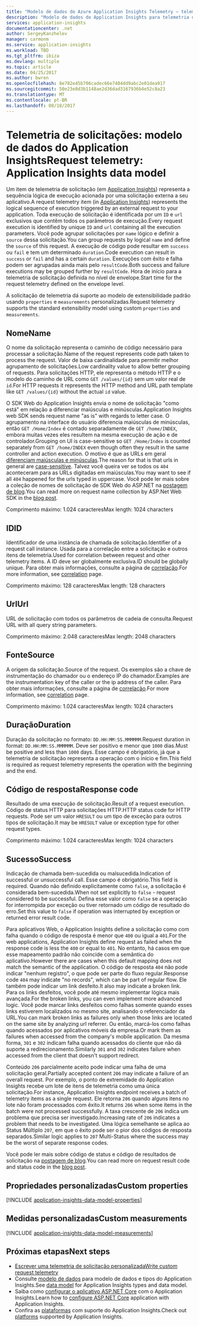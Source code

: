 ```yaml
---
title: "Modelo de dados do Azure Application Insights Telemetry – telemetria de solicitações | Microsoft Docs"
description: "Modelo de dados do Application Insights para telemetria de solicitações"
services: application-insights
documentationcenter: .net
author: SergeyKanzhelev
manager: carmonm
ms.service: application-insights
ms.workload: TBD
ms.tgt_pltfrm: ibiza
ms.devlang: multiple
ms.topic: article
ms.date: 04/25/2017
ms.author: bwren
ms.openlocfilehash: 8e782e45b706cadec66e7404dd9abc2e01dea917
ms.sourcegitcommit: 50e23e8d3b1148ae2d36dad3167936b4e52c8a23
ms.translationtype: MT
ms.contentlocale: pt-BR
ms.lasthandoff: 08/18/2017
---
```

# <a name="request-telemetry-application-insights-data-model"></a><span data-ttu-id="5fdf6-103">Telemetria de solicitações: modelo de dados do Application Insights</span><span class="sxs-lookup"><span data-stu-id="5fdf6-103">Request telemetry: Application Insights data model</span></span>

<span data-ttu-id="5fdf6-104">Um item de telemetria de solicitação (em [Application Insights](app-insights-overview.md)) representa a sequência lógica de execução acionada por uma solicitação externa a seu aplicativo.</span><span class="sxs-lookup"><span data-stu-id="5fdf6-104">A request telemetry item (in [Application Insights](app-insights-overview.md)) represents the logical sequence of execution triggered by an external request to your application.</span></span> <span data-ttu-id="5fdf6-105">Toda execução de solicitação é identificada por um `ID` e `url` exclusivos que contêm todos os parâmetros de execução.</span><span class="sxs-lookup"><span data-stu-id="5fdf6-105">Every request execution is identified by unique `ID` and `url` containing all the execution parameters.</span></span> <span data-ttu-id="5fdf6-106">Você pode agrupar solicitações por `name` lógico e definir a `source` dessa solicitação.</span><span class="sxs-lookup"><span data-stu-id="5fdf6-106">You can group requests by logical `name` and define the `source` of this request.</span></span> <span data-ttu-id="5fdf6-107">A execução de código pode resultar em `success` ou `fail` e tem um determinado `duration`.</span><span class="sxs-lookup"><span data-stu-id="5fdf6-107">Code execution can result in `success` or `fail` and has a certain `duration`.</span></span> <span data-ttu-id="5fdf6-108">Execuções com êxito e falha podem ser agrupadas ainda mais pelo `resultCode`.</span><span class="sxs-lookup"><span data-stu-id="5fdf6-108">Both success and failure executions may be grouped further by `resultCode`.</span></span> <span data-ttu-id="5fdf6-109">Hora de início para a telemetria de solicitação definida no nível de envelope.</span><span class="sxs-lookup"><span data-stu-id="5fdf6-109">Start time for the request telemetry defined on the envelope level.</span></span>

<span data-ttu-id="5fdf6-110">A solicitação de telemetria dá suporte ao modelo de extensibilidade padrão usando `properties` e `measurements` personalizadas.</span><span class="sxs-lookup"><span data-stu-id="5fdf6-110">Request telemetry supports the standard extensibility model using custom `properties` and `measurements`.</span></span>

## <a name="name"></a><span data-ttu-id="5fdf6-111">Nome</span><span class="sxs-lookup"><span data-stu-id="5fdf6-111">Name</span></span>

<span data-ttu-id="5fdf6-112">O nome da solicitação representa o caminho de código necessário para processar a solicitação.</span><span class="sxs-lookup"><span data-stu-id="5fdf6-112">Name of the request represents code path taken to process the request.</span></span> <span data-ttu-id="5fdf6-113">Valor de baixa cardinalidade para permitir melhor agrupamento de solicitações.</span><span class="sxs-lookup"><span data-stu-id="5fdf6-113">Low cardinality value to allow better grouping of requests.</span></span> <span data-ttu-id="5fdf6-114">Para solicitações HTTP, ele representa o método HTTP e o modelo do caminho de URL como `GET /values/{id}` sem um valor real de `id`.</span><span class="sxs-lookup"><span data-stu-id="5fdf6-114">For HTTP requests it represents the HTTP method and URL path template like `GET /values/{id}` without the actual `id` value.</span></span>

<span data-ttu-id="5fdf6-115">O SDK Web do Application Insights envia o nome de solicitação "como está" em relação a diferenciar maiúsculas e minúsculas.</span><span class="sxs-lookup"><span data-stu-id="5fdf6-115">Application Insights web SDK sends request name "as is" with regards to letter case.</span></span> <span data-ttu-id="5fdf6-116">O agrupamento na interface do usuário diferencia maiúsculas de minúsculas, então `GET /Home/Index` é contado separadamente de `GET /home/INDEX`, embora muitas vezes eles resultem na mesma execução de ação e de controlador.</span><span class="sxs-lookup"><span data-stu-id="5fdf6-116">Grouping on UI is case-sensitive so `GET /Home/Index` is counted separately from `GET /home/INDEX` even though often they result in the same controller and action execution.</span></span> <span data-ttu-id="5fdf6-117">O motivo é que as URLs em geral [diferenciam maiúsculas e minúsculas](http://www.w3.org/TR/WD-html40-970708/htmlweb.html).</span><span class="sxs-lookup"><span data-stu-id="5fdf6-117">The reason for that is that urls in general are [case-sensitive](http://www.w3.org/TR/WD-html40-970708/htmlweb.html).</span></span> <span data-ttu-id="5fdf6-118">Talvez você queira ver se todos os `404` aconteceram para as URLs digitadas em maiúsculas.</span><span class="sxs-lookup"><span data-stu-id="5fdf6-118">You may want to see if all `404` happened for the urls typed in uppercase.</span></span> <span data-ttu-id="5fdf6-119">Você pode ler mais sobre a coleção de nomes de solicitação de SDK Web do ASP.NET na [postagem de blog](http://apmtips.com/blog/2015/02/23/request-name-and-url/).</span><span class="sxs-lookup"><span data-stu-id="5fdf6-119">You can read more on request name collection by ASP.Net Web SDK in the [blog post](http://apmtips.com/blog/2015/02/23/request-name-and-url/).</span></span>

<span data-ttu-id="5fdf6-120">Comprimento máximo: 1.024 caracteres</span><span class="sxs-lookup"><span data-stu-id="5fdf6-120">Max length: 1024 characters</span></span>

## <a name="id"></a><span data-ttu-id="5fdf6-121">ID</span><span class="sxs-lookup"><span data-stu-id="5fdf6-121">ID</span></span>

<span data-ttu-id="5fdf6-122">Identificador de uma instância de chamada de solicitação.</span><span class="sxs-lookup"><span data-stu-id="5fdf6-122">Identifier of a request call instance.</span></span> <span data-ttu-id="5fdf6-123">Usada para a correlação entre a solicitação e outros itens de telemetria.</span><span class="sxs-lookup"><span data-stu-id="5fdf6-123">Used for correlation between request and other telemetry items.</span></span> <span data-ttu-id="5fdf6-124">A ID deve ser globalmente exclusiva.</span><span class="sxs-lookup"><span data-stu-id="5fdf6-124">ID should be globally unique.</span></span> <span data-ttu-id="5fdf6-125">Para obter mais informações, consulte a página de [correlação](application-insights-correlation.md).</span><span class="sxs-lookup"><span data-stu-id="5fdf6-125">For more information, see [correlation](application-insights-correlation.md) page.</span></span>

<span data-ttu-id="5fdf6-126">Comprimento máximo: 128 caracteres</span><span class="sxs-lookup"><span data-stu-id="5fdf6-126">Max length: 128 characters</span></span>

## <a name="url"></a><span data-ttu-id="5fdf6-127">Url</span><span class="sxs-lookup"><span data-stu-id="5fdf6-127">Url</span></span>

<span data-ttu-id="5fdf6-128">URL de solicitação com todos os parâmetros de cadeia de consulta.</span><span class="sxs-lookup"><span data-stu-id="5fdf6-128">Request URL with all query string parameters.</span></span>

<span data-ttu-id="5fdf6-129">Comprimento máximo: 2.048 caracteres</span><span class="sxs-lookup"><span data-stu-id="5fdf6-129">Max length: 2048 characters</span></span>

## <a name="source"></a><span data-ttu-id="5fdf6-130">Fonte</span><span class="sxs-lookup"><span data-stu-id="5fdf6-130">Source</span></span>

<span data-ttu-id="5fdf6-131">A origem da solicitação.</span><span class="sxs-lookup"><span data-stu-id="5fdf6-131">Source of the request.</span></span> <span data-ttu-id="5fdf6-132">Os exemplos são a chave de instrumentação do chamador ou o endereço IP do chamador.</span><span class="sxs-lookup"><span data-stu-id="5fdf6-132">Examples are the instrumentation key of the caller or the ip address of the caller.</span></span> <span data-ttu-id="5fdf6-133">Para obter mais informações, consulte a página de [correlação](application-insights-correlation.md).</span><span class="sxs-lookup"><span data-stu-id="5fdf6-133">For more information, see [correlation](application-insights-correlation.md) page.</span></span>

<span data-ttu-id="5fdf6-134">Comprimento máximo: 1.024 caracteres</span><span class="sxs-lookup"><span data-stu-id="5fdf6-134">Max length: 1024 characters</span></span>

## <a name="duration"></a><span data-ttu-id="5fdf6-135">Duração</span><span class="sxs-lookup"><span data-stu-id="5fdf6-135">Duration</span></span>

<span data-ttu-id="5fdf6-136">Duração da solicitação no formato: `DD.HH:MM:SS.MMMMMM`.</span><span class="sxs-lookup"><span data-stu-id="5fdf6-136">Request duration in format: `DD.HH:MM:SS.MMMMMM`.</span></span> <span data-ttu-id="5fdf6-137">Deve ser positivo e menor que `1000` dias.</span><span class="sxs-lookup"><span data-stu-id="5fdf6-137">Must be positive and less than `1000` days.</span></span> <span data-ttu-id="5fdf6-138">Esse campo é obrigatório, já que a telemetria de solicitação representa a operação com o início e fim.</span><span class="sxs-lookup"><span data-stu-id="5fdf6-138">This field is required as request telemetry represents the operation with the beginning and the end.</span></span>

## <a name="response-code"></a><span data-ttu-id="5fdf6-139">Código de resposta</span><span class="sxs-lookup"><span data-stu-id="5fdf6-139">Response code</span></span>

<span data-ttu-id="5fdf6-140">Resultado de uma execução de solicitação.</span><span class="sxs-lookup"><span data-stu-id="5fdf6-140">Result of a request execution.</span></span> <span data-ttu-id="5fdf6-141">Código de status HTTP para solicitações HTTP.</span><span class="sxs-lookup"><span data-stu-id="5fdf6-141">HTTP status code for HTTP requests.</span></span> <span data-ttu-id="5fdf6-142">Pode ser um valor `HRESULT` ou um tipo de exceção para outros tipos de solicitação.</span><span class="sxs-lookup"><span data-stu-id="5fdf6-142">It may be `HRESULT` value or exception type for other request types.</span></span>

<span data-ttu-id="5fdf6-143">Comprimento máximo: 1.024 caracteres</span><span class="sxs-lookup"><span data-stu-id="5fdf6-143">Max length: 1024 characters</span></span>

## <a name="success"></a><span data-ttu-id="5fdf6-144">Sucesso</span><span class="sxs-lookup"><span data-stu-id="5fdf6-144">Success</span></span>

<span data-ttu-id="5fdf6-145">Indicação de chamada bem-sucedida ou malsucedida.</span><span class="sxs-lookup"><span data-stu-id="5fdf6-145">Indication of successful or unsuccessful call.</span></span> <span data-ttu-id="5fdf6-146">Esse campo é obrigatório.</span><span class="sxs-lookup"><span data-stu-id="5fdf6-146">This field is required.</span></span> <span data-ttu-id="5fdf6-147">Quando não definido explicitamente como `false`, a solicitação é considerada bem-sucedida.</span><span class="sxs-lookup"><span data-stu-id="5fdf6-147">When not set explicitly to `false` - request considered to be successful.</span></span> <span data-ttu-id="5fdf6-148">Defina esse valor como `false` se a operação for interrompida por exceção ou tiver retornado um código de resultado do erro.</span><span class="sxs-lookup"><span data-stu-id="5fdf6-148">Set this value to `false` if operation was interrupted by exception or returned error result code.</span></span>

<span data-ttu-id="5fdf6-149">Para aplicativos Web, o Application Insights define a solicitação como com falha quando o código de resposta é menor que `400` ou igual a `401`.</span><span class="sxs-lookup"><span data-stu-id="5fdf6-149">For the web applications, Application Insights define request as failed when the response code is less the `400` or equal to `401`.</span></span> <span data-ttu-id="5fdf6-150">No entanto, há casos em que esse mapeamento padrão não coincide com a semântica do aplicativo.</span><span class="sxs-lookup"><span data-stu-id="5fdf6-150">However there are cases when this default mapping does not match the semantic of the application.</span></span> <span data-ttu-id="5fdf6-151">O código de resposta `404` não pode indicar "nenhum registro", o que pode ser parte do fluxo regular.</span><span class="sxs-lookup"><span data-stu-id="5fdf6-151">Response code `404` may indicate "no records", which can be part of regular flow.</span></span> <span data-ttu-id="5fdf6-152">Ele também pode indicar um link desfeito.</span><span class="sxs-lookup"><span data-stu-id="5fdf6-152">It also may indicate a broken link.</span></span> <span data-ttu-id="5fdf6-153">Para os links desfeitos, você pode até mesmo implementar lógica mais avançada.</span><span class="sxs-lookup"><span data-stu-id="5fdf6-153">For the broken links, you can even implement more advanced logic.</span></span> <span data-ttu-id="5fdf6-154">Você pode marcar links desfeitos como falhas somente quando esses links estiverem localizados no mesmo site, analisando o referenciador da URL.</span><span class="sxs-lookup"><span data-stu-id="5fdf6-154">You can mark broken links as failures only when those links are located on the same site by analyzing url referrer.</span></span> <span data-ttu-id="5fdf6-155">Ou então, marcá-los como falhas quando acessados por aplicativos móveis da empresa.</span><span class="sxs-lookup"><span data-stu-id="5fdf6-155">Or mark them as failures when accessed from the company's mobile application.</span></span> <span data-ttu-id="5fdf6-156">Da mesma forma, `301` e `302` indicam falha quando acessados do cliente que não dá suporte a redirecionamento.</span><span class="sxs-lookup"><span data-stu-id="5fdf6-156">Similarly `301` and `302` indicates failure when accessed from the client that doesn't support redirect.</span></span>

<span data-ttu-id="5fdf6-157">Conteúdo `206` parcialmente aceito pode indicar uma falha de uma solicitação geral.</span><span class="sxs-lookup"><span data-stu-id="5fdf6-157">Partially accepted content `206` may indicate a failure of an overall request.</span></span> <span data-ttu-id="5fdf6-158">Por exemplo, o ponto de extremidade do Application Insights recebe um lote de itens de telemetria como uma única solicitação.</span><span class="sxs-lookup"><span data-stu-id="5fdf6-158">For instance, Application Insights endpoint receives a batch of telemetry items as a single request.</span></span> <span data-ttu-id="5fdf6-159">Ele retorna `206` quando alguns itens no lote não foram processados com êxito.</span><span class="sxs-lookup"><span data-stu-id="5fdf6-159">It returns `206` when some items in the batch were not processed successfully.</span></span> <span data-ttu-id="5fdf6-160">A taxa crescente de `206` indica um problema que precisa ser investigado.</span><span class="sxs-lookup"><span data-stu-id="5fdf6-160">Increasing rate of `206` indicates a problem that needs to be investigated.</span></span> <span data-ttu-id="5fdf6-161">Uma lógica semelhante se aplica ao Status Múltiplo `207`, em que o êxito pode ser o pior dos códigos de resposta separados.</span><span class="sxs-lookup"><span data-stu-id="5fdf6-161">Similar logic applies to `207` Multi-Status where the success may be the worst of separate response codes.</span></span>

<span data-ttu-id="5fdf6-162">Você pode ler mais sobre código de status e código de resultados de solicitação na [postagem de blog](http://apmtips.com/blog/2016/12/03/request-success-and-response-code/).</span><span class="sxs-lookup"><span data-stu-id="5fdf6-162">You can read more on request result code and status code in the [blog post](http://apmtips.com/blog/2016/12/03/request-success-and-response-code/).</span></span>

## <a name="custom-properties"></a><span data-ttu-id="5fdf6-163">Propriedades personalizadas</span><span class="sxs-lookup"><span data-stu-id="5fdf6-163">Custom properties</span></span>

[!INCLUDE [application-insights-data-model-properties](../../includes/application-insights-data-model-properties.md)]

## <a name="custom-measurements"></a><span data-ttu-id="5fdf6-164">Medidas personalizadas</span><span class="sxs-lookup"><span data-stu-id="5fdf6-164">Custom measurements</span></span>

[!INCLUDE [application-insights-data-model-measurements](../../includes/application-insights-data-model-measurements.md)]

## <a name="next-steps"></a><span data-ttu-id="5fdf6-165">Próximas etapas</span><span class="sxs-lookup"><span data-stu-id="5fdf6-165">Next steps</span></span>

- [<span data-ttu-id="5fdf6-166">Escrever uma telemetria de solicitação personalizada</span><span class="sxs-lookup"><span data-stu-id="5fdf6-166">Write custom request telemetry</span></span>](app-insights-api-custom-events-metrics.md#trackrequest)
- <span data-ttu-id="5fdf6-167">Consulte [modelo de dados](application-insights-data-model.md) para modelo de dados e tipos do Application Insights.</span><span class="sxs-lookup"><span data-stu-id="5fdf6-167">See [data model](application-insights-data-model.md) for Application Insights types and data model.</span></span>
- <span data-ttu-id="5fdf6-168">Saiba como [configurar o aplicativo ASP.NET Core](app-insights-asp-net.md) com o Application Insights.</span><span class="sxs-lookup"><span data-stu-id="5fdf6-168">Learn how to [configure ASP.NET Core](app-insights-asp-net.md) application with Application Insights.</span></span>
- <span data-ttu-id="5fdf6-169">Confira as [plataformas](app-insights-platforms.md) com suporte do Application Insights.</span><span class="sxs-lookup"><span data-stu-id="5fdf6-169">Check out [platforms](app-insights-platforms.md) supported by Application Insights.</span></span>
